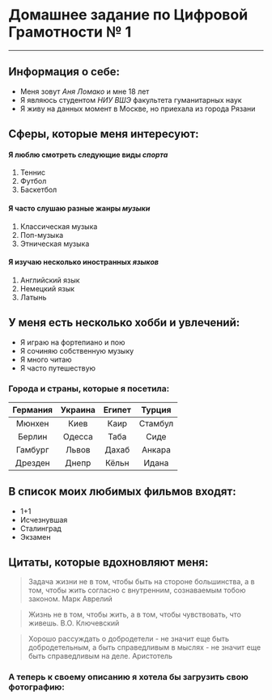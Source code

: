 # Домашнее задание по Цифровой Грамотности № 1
* * *

## Информация о себе:
* Меня зовут *Аня Ломако* и мне 18 лет
* Я являюсь студентом  *НИУ ВШЭ* факультета гуманитарных наук
* Я живу на данных момент в Москве, но приехала из города Рязани
## Сферы, которые меня интересуют:
#### Я люблю смотреть следующие виды *спорта*
1. Теннис
2. Футбол 
3. Баскетбол 
#### Я часто слушаю разные жанры *музыки*
1. Классическая музыка
2. Поп-музыка
3. Этническая музыка
#### Я изучаю несколько иностранных *языков*
1. Английский язык
2. Немецкий язык
3. Латынь
## У меня есть несколько хобби и увлечений:
   * Я играю на фортепиано и пою
   * Я сочиняю собственную музыку
   * Я много читаю 
   * Я часто путешествую 
### Города и страны, которые я посетила:
| Германия  | Украина  | Египет  | Турция  |
|:---------:|:--------:|:-------:|:-------:|
|Мюнхен     |Киев      |Каир     |Стамбул  |
|Берлин     |Одесса    |Таба     |Сиде     |
|Гамбург    |Львов     |Дахаб    |Анкара   |
|Дрезден    |Днепр     |Кёльн    |Идана    |
## В список моих любимых фильмов входят:
- 1+1
- Исчезнувшая
- Сталинград
- Экзамен
## Цитаты, которые вдохновляют меня: 
>Задача жизни не в том, чтобы быть на стороне большинства, а в том, чтобы жить согласно с внутренним, сознаваемым тобою законом. Марк Аврелий

>Жизнь не в том, чтобы жить, а в том, чтобы чувствовать, что живешь. В.О. Ключевский

>Хорошо рассуждать о добродетели - не значит еще быть добродетельным, а быть справедливым в мыслях - не значит еще быть справедливым на деле. Аристотель 
### А теперь к своему описанию я хотела бы загрузить свою фотографию:

